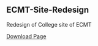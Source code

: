 ## ECMT-Site-Redesign
Redesign of College site of ECMT

[Download Page](https://github.com/indraskr9/ECMT-Site-Redesign/raw/master/ecmt_site_redesign.png)
